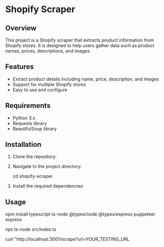# Shopify Scraper

## Overview
This project is a Shopify scraper that extracts product information from Shopify stores. It is designed to help users gather data such as product names, prices, descriptions, and images.

## Features
- Extract product details including name, price, description, and images
- Support for multiple Shopify stores
- Easy to use and configure

## Requirements
- Python 3.x
- Requests library
- BeautifulSoup library

## Installation
1. Clone the repository:
  
2. Navigate to the project directory:

    cd shopify-scraper
    
3. Install the required dependencies:

## Usage

npm install typescript ts-node @types/node @types/express puppeteer express

npx ts-node src/index.ts

curl "http://localhost:3001/scrape?url=YOUR_TESTING_URL